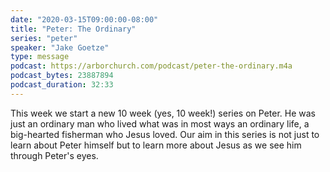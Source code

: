 ```yaml
---
date: "2020-03-15T09:00:00-08:00"
title: "Peter: The Ordinary"
series: "peter"
speaker: "Jake Goetze"
type: message
podcast: https://arborchurch.com/podcast/peter-the-ordinary.m4a
podcast_bytes: 23887894
podcast_duration: 32:33
---
```


This week we start a new 10 week (yes, 10 week!) series on Peter. He was just an ordinary man who lived what was in most
ways an ordinary life, a big-hearted fisherman who Jesus loved. Our aim in this series is not just to learn about Peter
himself but to learn more about Jesus as we see him through Peter's eyes.

